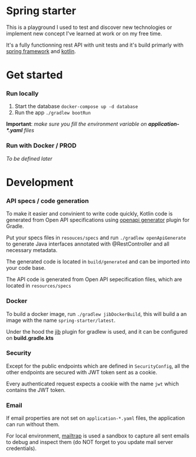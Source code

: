 # Spring starter
This is a playground I used to test and discover new technologies or implement new concept I've learned at work or on my free time.

It's a fully functionning rest API with unit tests and it's build primarly with [spring framework](spring.io) and [kotlin](kotlinlang.org).

# Get started
### Run locally
1. Start the database `docker-compose up -d database`
2. Run the app `./gradlew bootRun`

**Important**: *make sure you fill the environment variable on **application-\*.yaml** files*

### Run with Docker / PROD

*To be defined later*

# Development

### API specs / code generation

To make it easier and convinient to write code quickly, Kotlin code is generated from Open API specifications using [openapi generator](https://github.com/OpenAPITools/openapi-generator) plugin for Gradle.

Put your specs files in `resouces/specs` and run `./gradlew openApiGenerate` to generate Java interfaces annotated with @RestController and all necessary metadata.

The generated code is located in `build/generated` and can be imported into your code base.

The API code is generated from Open API sepecification files, which are located in `resources/specs`


### Docker

To build a docker image, run `./gradlew jibDockerBuild`, this will build a an image with the name `spring-starter/latest`.

Under the hood the [jib](https://cloud.google.com/blog/products/application-development/introducing-jib-build-java-docker-images-better) plugin for gradlew is used, and it can be configured on **build.gradle.kts**

### Security

Except for the public endpoints which are defined in `SecurityConfig`, all the other endpoints are secured with JWT token sent as a cookie.

Every authenticated request expects a cookie with the name `jwt` which contains the JWT token.

### Email

If email properties are not set on `application-*.yaml` files, the application can run without them.

For local environment, [mailtrap](mailtrap.io) is used a sandbox to capture all sent emails to debug and inspect them (do NOT forget to you update mail server credentials).
